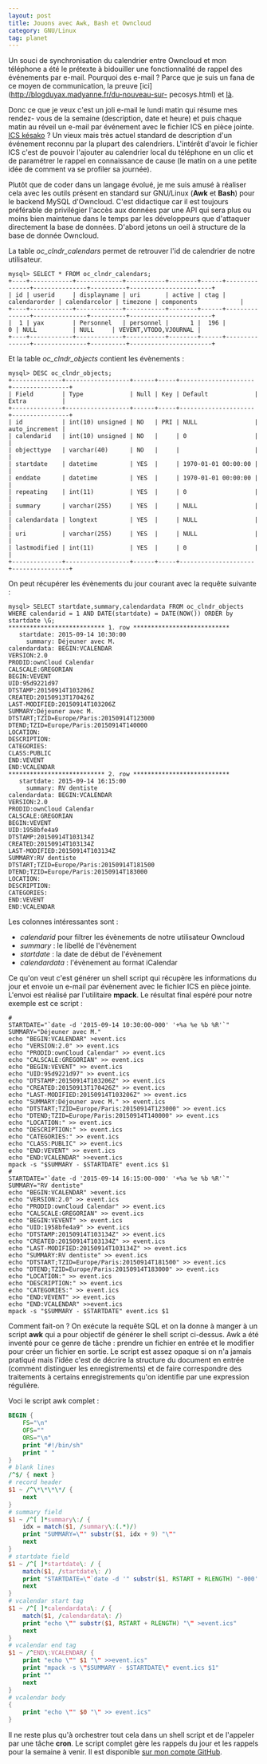```yaml
---
layout: post
title: Jouons avec Awk, Bash et Owncloud
category: GNU/Linux
tag: planet
---
```


Un souci de synchronisation du calendrier entre Owncloud et mon téléphone a
été le prétexte à bidouiller une fonctionnalité de rappel des événements par
e-mail.<!-- more --> Pourquoi des e-mail ? Parce que je suis un fana de ce moyen de
communication, la preuve [ici](http://blogduyax.madyanne.fr/du-nouveau-sur-
pecosys.html) et [là](http://blogduyax.madyanne.fr/srmail.html).

Donc ce que je veux c'est un joli e-mail le lundi matin qui résume mes rendez-
vous de la semaine (description, date et heure) et puis chaque matin au réveil
un e-mail par événement avec le fichier ICS en pièce jointe. [ICS
késako](https://fr.wikipedia.org/wiki/ICalendar) ? Un vieux mais très actuel
standard de description d'un événement reconnu par la plupart des calendriers.
L'intérêt d'avoir le fichier ICS c'est de pouvoir l'ajouter au calendrier
local du téléphone en un clic et de paramétrer le rappel en connaissance de
cause (le matin on a une petite idée de comment va se profiler sa journée).

Plutôt que de coder dans un langage évolué, je me suis amusé à réaliser cela
avec les outils présent en standard sur GNU/Linux (**Awk** et **Bash**) pour
le backend MySQL d'Owncloud. C'est didactique car il est toujours préférable
de privilégier l'accès aux données par une API qui sera plus ou moins bien
maintenue dans le temps par les développeurs que d'attaquer directement la
base de données. D'abord jetons un oeil à structure de la base de donnée
Owncloud.

La table *oc_clndr_calendars* permet de retrouver l'id de calendrier de notre
utilisateur.

    mysql> SELECT * FROM oc_clndr_calendars;
    +----+------------+-------------+-----------+--------+------+---------------+---------------+----------+-----------------------+
    | id | userid     | displayname | uri       | active | ctag | calendarorder | calendarcolor | timezone | components            |
    +----+------------+-------------+-----------+--------+------+---------------+---------------+----------+-----------------------+
    |  1 | yax        | Personnel   | personnel |      1 |  196 |             0 | NULL          | NULL     | VEVENT,VTODO,VJOURNAL |
    +----+------------+-------------+-----------+--------+------+---------------+---------------+----------+-----------------------+

Et la table *oc_clndr_objects* contient les évènements :

    mysql> DESC oc_clndr_objects;
    +--------------+------------------+------+-----+---------------------+----------------+
    | Field        | Type             | Null | Key | Default             | Extra          |
    +--------------+------------------+------+-----+---------------------+----------------+
    | id           | int(10) unsigned | NO   | PRI | NULL                | auto_increment |
    | calendarid   | int(10) unsigned | NO   |     | 0                   |                |
    | objecttype   | varchar(40)      | NO   |     |                     |                |
    | startdate    | datetime         | YES  |     | 1970-01-01 00:00:00 |                |
    | enddate      | datetime         | YES  |     | 1970-01-01 00:00:00 |                |
    | repeating    | int(11)          | YES  |     | 0                   |                |
    | summary      | varchar(255)     | YES  |     | NULL                |                |
    | calendardata | longtext         | YES  |     | NULL                |                |
    | uri          | varchar(255)     | YES  |     | NULL                |                |
    | lastmodified | int(11)          | YES  |     | 0                   |                |
    +--------------+------------------+------+-----+---------------------+----------------+

On peut récupérer les évènements du jour courant avec la requête suivante :

    mysql> SELECT startdate,summary,calendardata FROM oc_clndr_objects WHERE calendarid = 1 AND DATE(startdate) = DATE(NOW()) ORDER by startdate \G;
    *************************** 1. row ***************************
       startdate: 2015-09-14 10:30:00
         summary: Déjeuner avec M.
    calendardata: BEGIN:VCALENDAR
    VERSION:2.0
    PRODID:ownCloud Calendar
    CALSCALE:GREGORIAN
    BEGIN:VEVENT
    UID:95d9221d97
    DTSTAMP:20150914T103206Z
    CREATED:20150913T170426Z
    LAST-MODIFIED:20150914T103206Z
    SUMMARY:Déjeuner avec M.
    DTSTART;TZID=Europe/Paris:20150914T123000
    DTEND;TZID=Europe/Paris:20150914T140000
    LOCATION:
    DESCRIPTION:
    CATEGORIES:
    CLASS:PUBLIC
    END:VEVENT
    END:VCALENDAR
    *************************** 2. row ***************************
       startdate: 2015-09-14 16:15:00
         summary: RV dentiste
    calendardata: BEGIN:VCALENDAR
    VERSION:2.0
    PRODID:ownCloud Calendar
    CALSCALE:GREGORIAN
    BEGIN:VEVENT
    UID:1958bfe4a9
    DTSTAMP:20150914T103134Z
    CREATED:20150914T103134Z
    LAST-MODIFIED:20150914T103134Z
    SUMMARY:RV dentiste
    DTSTART;TZID=Europe/Paris:20150914T181500
    DTEND;TZID=Europe/Paris:20150914T183000
    LOCATION:
    DESCRIPTION:
    CATEGORIES:
    END:VEVENT
    END:VCALENDAR

Les colonnes intéressantes sont :

- *calendarid* pour filtrer les évènements de notre utilisateur Owncloud
- *summary* : le libellé de l'évènement
- *startdate* : la date de début de l'évènement
- *calendardata* : l'évènement au format iCalendar

Ce qu'on veut c'est générer un shell script qui récupère les informations du
jour et envoie un e-mail par évènement avec le fichier ICS en pièce jointe.
L'envoi est réalisé par l'utilitaire **mpack**. Le résultat final espéré pour
notre exemple est ce script :

``` shell
#
STARTDATE="`date -d '2015-09-14 10:30:00-000' '+%a %e %b %R'`"
SUMMARY="Déjeuner avec M."
echo "BEGIN:VCALENDAR" >event.ics
echo "VERSION:2.0" >> event.ics
echo "PRODID:ownCloud Calendar" >> event.ics
echo "CALSCALE:GREGORIAN" >> event.ics
echo "BEGIN:VEVENT" >> event.ics
echo "UID:95d9221d97" >> event.ics
echo "DTSTAMP:20150914T103206Z" >> event.ics
echo "CREATED:20150913T170426Z" >> event.ics
echo "LAST-MODIFIED:20150914T103206Z" >> event.ics
echo "SUMMARY:Déjeuner avec M." >> event.ics
echo "DTSTART;TZID=Europe/Paris:20150914T123000" >> event.ics
echo "DTEND;TZID=Europe/Paris:20150914T140000" >> event.ics
echo "LOCATION:" >> event.ics
echo "DESCRIPTION:" >> event.ics
echo "CATEGORIES:" >> event.ics
echo "CLASS:PUBLIC" >> event.ics
echo "END:VEVENT" >> event.ics
echo "END:VCALENDAR" >>event.ics
mpack -s "$SUMMARY - $STARTDATE" event.ics $1
#
STARTDATE="`date -d '2015-09-14 16:15:00-000' '+%a %e %b %R'`"
SUMMARY="RV dentiste"
echo "BEGIN:VCALENDAR" >event.ics
echo "VERSION:2.0" >> event.ics
echo "PRODID:ownCloud Calendar" >> event.ics
echo "CALSCALE:GREGORIAN" >> event.ics
echo "BEGIN:VEVENT" >> event.ics
echo "UID:1958bfe4a9" >> event.ics
echo "DTSTAMP:20150914T103134Z" >> event.ics
echo "CREATED:20150914T103134Z" >> event.ics
echo "LAST-MODIFIED:20150914T103134Z" >> event.ics
echo "SUMMARY:RV dentiste" >> event.ics
echo "DTSTART;TZID=Europe/Paris:20150914T181500" >> event.ics
echo "DTEND;TZID=Europe/Paris:20150914T183000" >> event.ics
echo "LOCATION:" >> event.ics
echo "DESCRIPTION:" >> event.ics
echo "CATEGORIES:" >> event.ics
echo "END:VEVENT" >> event.ics
echo "END:VCALENDAR" >>event.ics
mpack -s "$SUMMARY - $STARTDATE" event.ics $1
```

Comment fait-on ? On exécute la requête SQL et on la donne à manger à un
script **awk** qui a pour objectif de générer le shell script ci-dessus. Awk a
été inventé pour ce genre de tâche : prendre un fichier en entrée et le
modifier pour créer un fichier en sortie. Le script est assez opaque si on n'a
jamais pratiqué mais l'idée c'est de décrire la structure du document en
entrée (comment distinguer les enregistrements) et de faire correspondre des
traitements à certains enregistrements qu'on identifie par une expression
régulière.

Voci le script awk complet :

``` awk
BEGIN {
    FS="\n"    
    OFS=""
    ORS="\n"
    print "#!/bin/sh"
    print " "
}
# blank lines
/^$/ { next }
# record header
$1 ~ /^\*\*\*\*/ {
    next
}
# summary field
$1 ~ /^[ ]*summary\:/ {
    idx = match($1, /summary\:(.*)/)
    print "SUMMARY=\"" substr($1, idx + 9) "\""
    next
}
# startdate field
$1 ~ /^[ ]*startdate\: / {
    match($1, /startdate\: /)
    print "STARTDATE=\"`date -d '" substr($1, RSTART + RLENGTH) "-000' '+%a %e %b %R'`\""
    next
}
# vcalendar start tag
$1 ~ /^[ ]*calendardata\: / {
    match($1, /calendardata\: /)
    print "echo \"" substr($1, RSTART + RLENGTH) "\" >event.ics"
    next
}
# vcalendar end tag
$1 ~ /^END\:VCALENDAR/ {
    print "echo \"" $1 "\" >>event.ics"   
    print "mpack -s \"$SUMMARY - $STARTDATE\" event.ics $1"
    print ""     
    next
}
# vcalendar body
{            
    print "echo \"" $0 "\" >> event.ics"
}
```

Il ne reste plus qu'à orchestrer tout cela dans un shell script et de
l'appeler par une tâche **cron**. Le script complet gère les rappels du jour
et les rappels pour la semaine à venir. Il est disponible [sur mon compte
GitHub](https://github.com/kianby/owncloud_calremind).
